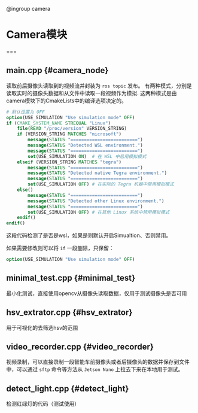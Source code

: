 @ingroup camera 

# Camera模块
===

## main.cpp {#camera_node}
读取前后摄像头读取到的视频流并封装为 `ros topic` 发布。
有两种模式，分别是读取实时的摄像头数据和从文件中读取一段视频作为模拟.
这两种模式是由camera模块下的CmakeLists中的编译选项决定的。

```cmake
# 默认设置为 OFF
option(USE_SIMULATION "Use simulation mode" OFF)
if (CMAKE_SYSTEM_NAME STREQUAL "Linux")
    file(READ "/proc/version" VERSION_STRING)
    if (VERSION_STRING MATCHES "microsoft")
        message(STATUS "=========================")
        message(STATUS "Detected WSL environment.")
        message(STATUS "=========================")
        set(USE_SIMULATION ON)  # 在 WSL 中启用模拟模式
    elseif (VERSION_STRING MATCHES "tegra")
        message(STATUS "=========================")
        message(STATUS "Detected native Tegra environment.")
        message(STATUS "=========================")
        set(USE_SIMULATION OFF) # 在实际的 Tegra 机器中禁用模拟模式
    else()
        message(STATUS "=========================")
        message(STATUS "Detected other Linux environment.")
        message(STATUS "=========================")
        set(USE_SIMULATION OFF) # 在其他 Linux 系统中禁用模拟模式
    endif()
endif()
```

这段代码检测了是否是wsl，如果是则默认开启Simualtion、否则禁用。

如果需要修改则可以将 `if` 一段删除，只保留：
```cmake
option(USE_SIMULATION "Use simulation mode" OFF)
```

## minimal_test.cpp {#minimal_test}
最小化测试，直接使用opencv从摄像头读取数据，仅用于测试摄像头是否可用


## hsv_extrator.cpp {#hsv_extrator}
用于可视化的去筛选hsv的范围

## video_recorder.cpp {#video_recorder}
视频录制，可以直接录制一段智能车前摄像头或者后摄像头的数据并保存到文件中，可以通过 `sftp` 命令等方法从 `Jetson Nano` 上拉去下来在本地用于测试。

## detect_light.cpp {#detect_light}
检测红绿灯的代码（测试使用）


